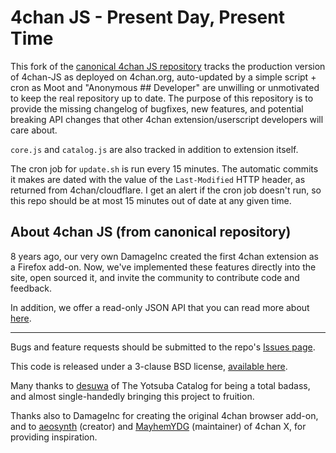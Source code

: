 4chan JS - Present Day, Present Time
====================================

This fork of the [canonical 4chan JS repository][0] tracks the production
version of 4chan-JS as deployed on 4chan.org, auto-updated by a simple script +
cron as Moot and "Anonymous ## Developer" are unwilling or unmotivated to keep
the real repository up to date. The purpose of this repository is to provide
the missing changelog of bugfixes, new features, and potential breaking API
changes that other 4chan extension/userscript developers will care about.

`core.js` and `catalog.js` are also tracked in addition to extension itself.

The cron job for `update.sh` is run every 15 minutes. The automatic commits it
makes are dated with the value of the `Last-Modified` HTTP header, as returned
from 4chan/cloudflare. I get an alert if the cron job doesn't run, so this
repo should be at most 15 minutes out of date at any given time.

[0]: https://github.com/4chan/4chan-JS
[1]: https://github.com/einars/js-beautify
[2]: https://github.com/zertosh/beautify-with-words 

## About 4chan JS (from canonical repository) ##

8 years ago, our very own DamageInc created the first 4chan extension as a Firefox add-on. Now, we've implemented these features directly into the site, open sourced it, and invite the community to contribute code and feedback.

In addition, we offer a read-only JSON API that you can read more about [here](https://github.com/4chan/4chan-API).

<hr>

Bugs and feature requests should be submitted to the repo's [Issues page](https://github.com/4chan/4chan-JS/issues).

This code is released under a 3-clause BSD license, [available here](https://raw.github.com/4chan/4chan-JS/master/LICENSE).

Many thanks to [desuwa](https://github.com/desuwa) of The Yotsuba Catalog for being a total badass, and almost single-handedly bringing this project to fruition.

Thanks also to DamageInc for creating the original 4chan browser add-on, and to [aeosynth](https://github.com/aeosynth) (creator) and [MayhemYDG](https://github.com/MayhemYDG) (maintainer) of 4chan X, for providing inspiration.
